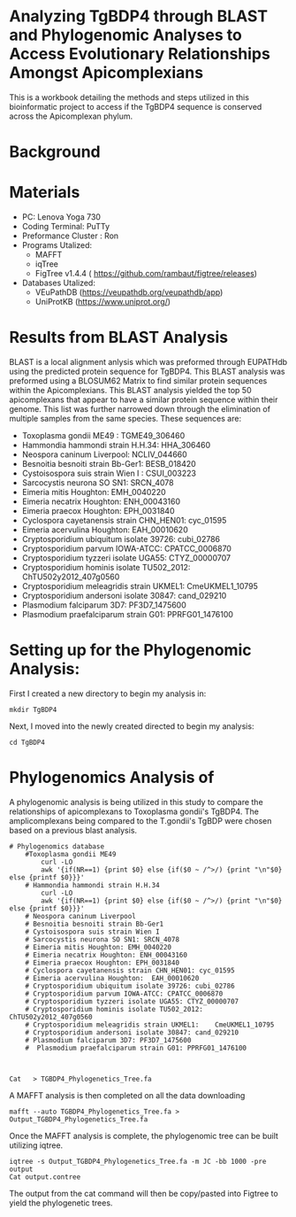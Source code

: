 # Analyzing TgBDP4 through BLAST and Phylogenomic Analyses to Access Evolutionary Relationships Amongst Apicomplexians
This is a workbook detailing the methods and steps utilized in this bioinformatic project to access if the TgBDP4 sequence is conserved across the Apicomplexan phylum.
# Background

# Materials 
  * PC: Lenova Yoga 730
  * Coding Terminal: PuTTy
  * Preformance Cluster : Ron
  * Programs Utalized:
      * MAFFT
      * iqTree
      * FigTree v1.4.4 ( https://github.com/rambaut/figtree/releases)
  * Databases Utalized:
  	* VEuPathDB (https://veupathdb.org/veupathdb/app)
	* UniProtKB (https://www.uniprot.org/)
# Results from BLAST Analysis
BLAST is a local alignment anlysis which was preformed through EUPATHdb using the predicted protein sequence for TgBDP4. This BLAST analysis was preformed using a BLOSUM62 Matrix to find similar protein sequences within the Apicomplexians. This BLAST analysis yielded the top 50 apicomplexans that appear to have a similar protein sequence within their genome. This list was further narrowed down through the elimination of multiple samples from the same species.
These sequences are:
* Toxoplasma gondii ME49 : TGME49_306460
* Hammondia hammondi strain H.H.34: HHA_306460
* Neospora caninum Liverpool: 	NCLIV_044660
* Besnoitia besnoiti strain Bb-Ger1: BESB_018420
* Cystoisospora suis strain Wien I : CSUI_003223
* Sarcocystis neurona SO SN1: SRCN_4078
* Eimeria mitis Houghton: EMH_0040220
* Eimeria necatrix Houghton: ENH_00043160
* Eimeria praecox Houghton: EPH_0031840
* Cyclospora cayetanensis strain CHN_HEN01: cyc_01595
* Eimeria acervulina Houghton: 	EAH_00010620
* Cryptosporidium ubiquitum isolate 39726: cubi_02786
* Cryptosporidium parvum IOWA-ATCC: CPATCC_0006870
* Cryptosporidium tyzzeri isolate UGA55: CTYZ_00000707
* Cryptosporidium hominis isolate TU502_2012: ChTU502y2012_407g0560
* Cryptosporidium meleagridis strain UKMEL1: 	CmeUKMEL1_10795
* Cryptosporidium andersoni isolate 30847: cand_029210
* Plasmodium falciparum 3D7: PF3D7_1475600
* Plasmodium praefalciparum strain G01: PPRFG01_1476100
     
# Setting up for the Phylogenomic Analysis:
First I created a new directory to begin my analysis in:
	
	mkdir TgBDP4
		
Next, I moved into the newly created directed to begin my analysis:
	
	cd TgBDP4 

# Phylogenomics Analysis of 
A phylogenomic analysis is being utilized in this study to compare the relationships of apicomplexans to Toxoplasma gondii's TgBDP4. The amplicomplexans being compared to the T.gondii's TgBDP were chosen based on a previous blast analysis.
	
	# Phylogenomics database
		#Toxoplasma gondii ME49
			curl -LO 
			awk '{if(NR==1) {print $0} else {if($0 ~ /^>/) {print "\n"$0} else {printf $0}}}'
		# Hammondia hammondi strain H.H.34
			curl -LO 
			awk '{if(NR==1) {print $0} else {if($0 ~ /^>/) {print "\n"$0} else {printf $0}}}'
		# Neospora caninum Liverpool
		# Besnoitia besnoiti strain Bb-Ger1
		# Cystoisospora suis strain Wien I
		# Sarcocystis neurona SO SN1: SRCN_4078
		# Eimeria mitis Houghton: EMH_0040220
		# Eimeria necatrix Houghton: ENH_00043160
		# Eimeria praecox Houghton: EPH_0031840
		# Cyclospora cayetanensis strain CHN_HEN01: cyc_01595
		# Eimeria acervulina Houghton: 	EAH_00010620
		# Cryptosporidium ubiquitum isolate 39726: cubi_02786
		# Cryptosporidium parvum IOWA-ATCC: CPATCC_0006870
		# Cryptosporidium tyzzeri isolate UGA55: CTYZ_00000707
		# Cryptosporidium hominis isolate TU502_2012: ChTU502y2012_407g0560
		# Cryptosporidium meleagridis strain UKMEL1: 	CmeUKMEL1_10795
		# Cryptosporidium andersoni isolate 30847: cand_029210
		# Plasmodium falciparum 3D7: PF3D7_1475600
		#  Plasmodium praefalciparum strain G01: PPRFG01_1476100
		
		
			
	Cat   > TGBDP4_Phylogenetics_Tree.fa
		
		
A MAFFT analysis is then completed on all the data downloading
	
	mafft --auto TGBDP4_Phylogenetics_Tree.fa > Output_TGBDP4_Phylogenetics_Tree.fa
Once the MAFFT analysis is complete, the phylogenomic tree can be built utilizing iqtree.

	iqtree -s Output_TGBDP4_Phylogenetics_Tree.fa -m JC -bb 1000 -pre output
	Cat output.contree
The output from the cat command will then be copy/pasted into Figtree to yield the phylogenetic trees.
